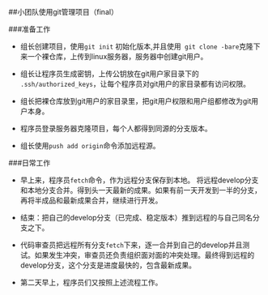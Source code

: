 ##小团队使用git管理项目（final）


###准备工作 
- 组长创建项目，使用`git init` 初始化版本,并且使用` git clone -bare`克隆下来一个裸仓库，上传到linux服务器，服务器中创建git用户。
- 组长让程序员生成密钥，上传公钥放在git用户家目录下的 `.ssh/authorized_keys`，让每个程序员对git用户的家目录都有访问权限。

- 组长把裸仓库放到git用户的家目录里，把git用户权限和用户组都修改为git用户本身。 

- 程序员登录服务器克隆项目，每个人都得到同源的分支版本。

- 组长使用`push add origin`命令添加远程源。

###日常工作

- 早上来，程序员`fetch`命令，作为远程分支保存到本地。 将远程develop分支和本地分支合并。得到头一天最新的成果。如果有前一天开发到一半的分支，再将半成品和最新成果合并，继续进行开发。


- 结束：把自己的develop分支（已完成、稳定版本）推到远程的与自己同名分支之下。

- 代码审查员把远程所有分支`fetch`下来，逐一合并到自己的develop并且测试。如果发生冲突，审查员还负责组织面对面的冲突处理。最终得到远程的develop分支，这个分支是进度最快的，包含最新成果。

- 第二天早上，程序员们又按照上述流程工作。

